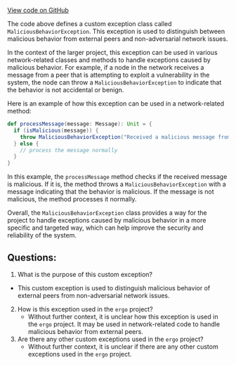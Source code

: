 [View code on GitHub](https://github.com/ergoplatform/ergo/src/main/scala/scorex/core/network/MaliciousBehaviorException.scala)

The code above defines a custom exception class called `MaliciousBehaviorException`. This exception is used to distinguish between malicious behavior from external peers and non-adversarial network issues. 

In the context of the larger project, this exception can be used in various network-related classes and methods to handle exceptions caused by malicious behavior. For example, if a node in the network receives a message from a peer that is attempting to exploit a vulnerability in the system, the node can throw a `MaliciousBehaviorException` to indicate that the behavior is not accidental or benign. 

Here is an example of how this exception can be used in a network-related method:

```scala
def processMessage(message: Message): Unit = {
  if (isMalicious(message)) {
    throw MaliciousBehaviorException("Received a malicious message from a peer")
  } else {
    // process the message normally
  }
}
```

In this example, the `processMessage` method checks if the received message is malicious. If it is, the method throws a `MaliciousBehaviorException` with a message indicating that the behavior is malicious. If the message is not malicious, the method processes it normally.

Overall, the `MaliciousBehaviorException` class provides a way for the project to handle exceptions caused by malicious behavior in a more specific and targeted way, which can help improve the security and reliability of the system.
## Questions: 
 1. What is the purpose of this custom exception?
   - This custom exception is used to distinguish malicious behavior of external peers from non-adversarial network issues.
2. How is this exception used in the `ergo` project?
   - Without further context, it is unclear how this exception is used in the `ergo` project. It may be used in network-related code to handle malicious behavior from external peers.
3. Are there any other custom exceptions used in the `ergo` project?
   - Without further context, it is unclear if there are any other custom exceptions used in the `ergo` project.